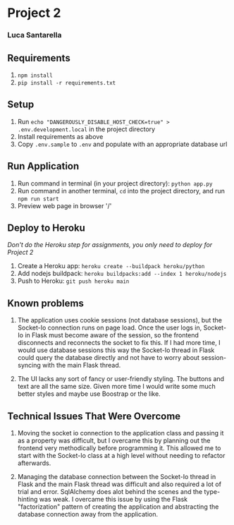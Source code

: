 # Project 2

### Luca Santarella

## Requirements

1. `npm install`
2. `pip install -r requirements.txt`

## Setup

1. Run `echo "DANGEROUSLY_DISABLE_HOST_CHECK=true" > .env.development.local` in the project directory
2. Install requirements as above
3. Copy `.env.sample` to `.env` and populate with an appropriate database url

## Run Application

1. Run command in terminal (in your project directory): `python app.py`
2. Run command in another terminal, `cd` into the project directory, and run `npm run start`
3. Preview web page in browser '/'

## Deploy to Heroku

*Don't do the Heroku step for assignments, you only need to deploy for Project 2*

1. Create a Heroku app: `heroku create --buildpack heroku/python`
2. Add nodejs buildpack: `heroku buildpacks:add --index 1 heroku/nodejs`
3. Push to Heroku: `git push heroku main`

## Known problems

1. The application uses cookie sessions (not database sessions), but the Socket-Io connection runs on page load. Once
   the user logs in, Socket-Io in Flask must become aware of the session, so the frontend disconnects and reconnects the
   socket to fix this. If I had more time, I would use database sessions this way the Socket-Io thread in Flask could
   query the database directly and not have to worry about session-syncing with the main Flask thread.

2. The UI lacks any sort of fancy or user-friendly styling. The buttons and text are all the same size. Given more time
   I would write some much better styles and maybe use Boostrap or the like.

## Technical Issues That Were Overcome

1. Moving the socket io connection to the application class and passing it as a property was difficult,
   but I overcame this by planning out the frontend very methodically before programming it. This allowed me to 
   start with the Socket-Io class at a high level without needing to refactor afterwards.
   
2. Managing the database connection between the Socket-Io thread in Flask and the main Flask thread was difficult
   and also required a lot of trial and error. SqlAlchemy does alot behind the scenes and the type-hinting was weak.
   I overcame this issue by using the Flask "factorization" pattern of creating the application and abstracting the 
   database connection away from the application.